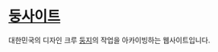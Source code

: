 # [둥사이트](https://doongzi.works)
대한민국의 디자인 크루 [둥지](https://instagram.com/project.doongzi)의 작업을 아카이빙하는 웹사이트입니다.
